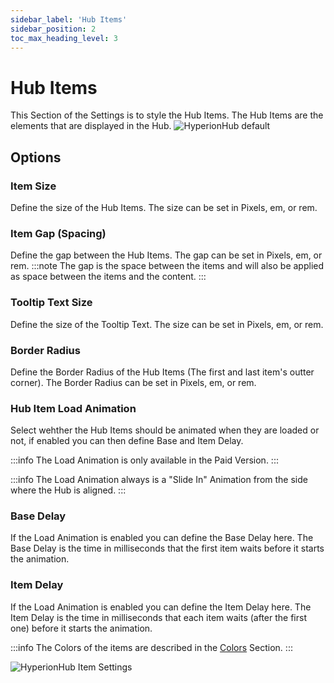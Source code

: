 ```yaml
---
sidebar_label: 'Hub Items'
sidebar_position: 2
toc_max_heading_level: 3
---
```


# Hub Items

This Section of the Settings is to style the Hub Items. The Hub Items are the elements that are displayed in the Hub.
<img src="/img/hyperionhub/hub_on_screen.jpg" alt="HyperionHub default" class="bordered" />

## Options

### Item Size

Define the size of the Hub Items. The size can be set in Pixels, em, or rem.

### Item Gap (Spacing)

Define the gap between the Hub Items. The gap can be set in Pixels, em, or rem.
:::note
The gap is the space between the items and will also be applied as space between the items and the content.
:::

### Tooltip Text Size

Define the size of the Tooltip Text. The size can be set in Pixels, em, or rem.

### Border Radius

Define the Border Radius of the Hub Items (The first and last item's outter corner). The Border Radius can be set in
Pixels, em, or rem.

### Hub Item Load Animation

Select wehther the Hub Items should be animated when they are loaded or not, if enabled you can then define Base and
Item Delay.

:::info
The Load Animation is only available in the Paid Version.
:::

:::info
The Load Animation always is a "Slide In" Animation from the side where the Hub is aligned.
:::

### Base Delay

If the Load Animation is enabled you can define the Base Delay here. The Base Delay is the time in milliseconds that the
first item waits before it starts the animation.

### Item Delay

If the Load Animation is enabled you can define the Item Delay here. The Item Delay is the time in milliseconds that
each item waits (after the first one) before it starts the animation.

:::info
The Colors of the items are described in the [Colors](/docs/hyperionhub/design/colors) Section.
:::

<img src="/img/hyperionhub/item_settings.jpg" alt="HyperionHub Item Settings" class="bordered" />






